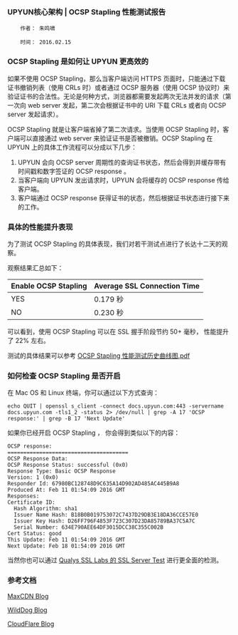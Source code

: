 ### UPYUN核心架构 | OCSP Stapling 性能测试报告

        作者： 朱鸣啸
        
        时间： 2016.02.15

### OCSP Stapling 是如何让 UPYUN 更高效的

如果不使用 OCSP Stapling，那么当客户端访问 HTTPS 页面时，只能通过下载证书撤销列表（使用 CRLs 时）或者通过 OCSP 服务器（使用 OCSP 协议时）来验证证书的合法性。无论是何种方式，浏览器都需要发起两次无法并发的请求（第一次向 web server 发起，第二次会根据证书中的 URI 下载 CRLs 或者向 OCSP server 发起请求）。

OCSP Stapling 就是让客户端省掉了第二次请求。当使用 OCSP Stapling 时，客户端可以直接通过 web server 来验证证书是否被撤销。OCSP Stapling 在 UPYUN 上的具体工作流程可以分成以下几步：

1. UPYUN 会向 OCSP server 周期性的查询证书状态，然后会得到并缓存带有时间戳和数字签证的 OCSP response 。
2. 当客户端向 UPYUN 发出请求时，UPYUN 会将缓存的 OCSP response 传给客户端。
3. 客户端通过 OCSP response 获得证书的状态，然后根据证书状态进行接下来的工作。

### 具体的性能提升表现

为了测试 OCSP Stapling 的具体表现，我们对若干测试点进行了长达十二天的观察。

观察结果汇总如下：


| Enable OCSP Stapling | Average SSL Connection Time |
| -------------------- | --------------------------- |
|         YES          |             0.179 秒        |
|         NO           |             0.230 秒        |

可以看到，使用 OCSP Stapling 可以在 SSL 握手阶段节约 50+ 毫秒， 性能提升了 22% 左右。

测试的具体结果可以参考 [OCSP Stapling 性能测试历史曲线图.pdf](https://attachments.tower.im/tower/1b57750d917b4a6d868b2e3d07d52f6a?filename=OCSP+%E6%80%A7%E8%83%BD%E6%B5%8B%E8%AF%95%E5%8E%86%E5%8F%B2%E6%9B%B2%E7%BA%BF%E5%9B%BE.pdf)


### 如何检查 OCSP Stapling 是否开启

在 Mac OS 和 Linux 终端，你可以通过以下方式查询：

    echo QUIT | openssl s_client -connect docs.upyun.com:443 -servername docs.upyun.com -tls1_2 -status 2> /dev/null | grep -A 17 'OCSP response:' | grep -B 17 'Next Update'

如果你已经开启 OCSP Stapling ， 你会得到类似以下的内容：

    OCSP response: 
    ======================================
    OCSP Response Data:
    OCSP Response Status: successful (0x0)
    Response Type: Basic OCSP Response
    Version: 1 (0x0)
    Responder Id: 67980BC128748D9C635A14D902AD485AC445B9A8
    Produced At: Feb 11 01:54:09 2016 GMT
    Responses:
    Certificate ID:
      Hash Algorithm: sha1
      Issuer Name Hash: B18B0B019753072C7437D29DB3E18DA36CCE57E0
      Issuer Key Hash: D26FF796F4853F723C307D23DA85789BA37C5A7C
      Serial Number: 634E790AEE64DF3015DCC38C355C002B
    Cert Status: good
    This Update: Feb 11 01:54:09 2016 GMT
    Next Update: Feb 18 01:54:09 2016 GMT


当然你也可以通过 [Qualys SSL Labs 的 SSL Server Test](https://www.ssllabs.com/ssltest/) 进行更全面的检测。

### 参考文档
[MaxCDN Blog](https://www.maxcdn.com/blog/now-shipping-ocsp-stapling/)

[WildDog Blog](https://blog.wilddog.com/?p=615)

[CloudFlare Blog](https://blog.cloudflare.com/ocsp-stapling-how-cloudflare-just-made-ssl-30/)

